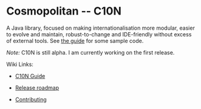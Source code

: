 Cosmopolitan -- C10N
====================

A Java library, focused on making internationalisation more modular, easier
to evolve and maintain, robust-to-change and IDE-friendly without excess of
external tools. See [the guide][C10NGuide] for some sample code.

*Note:* C10N is still alpha. I am currently working on the first release.

Wiki Links:

* [C10N Guide][C10NGuide]
* [Release roadmap][C10NRoadmap]
* [Contributing][C10NContributing]

  [C10NGuide]: https://github.com/rodionmoiseev/c10n/wiki/Overview "C10N Wiki: Guide"
  [C10NRoadMap]: https://github.com/rodionmoiseev/c10n/wiki/Roadmap "C10N Wiki: Roadmap"
  [C10NContributing]: https://github.com/rodionmoiseev/c10n/wiki/Contributing "C10N Wiki: Contributing"